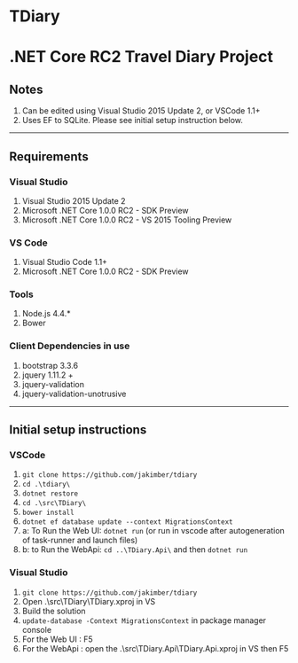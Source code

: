 # TDiary
# .NET Core RC2 Travel Diary Project

## Notes
1. Can be edited using Visual Studio 2015 Update 2, or VSCode 1.1+
3. Uses EF to SQLite.  Please see initial setup instruction below.

---
## Requirements
### Visual Studio
1. Visual Studio 2015 Update 2
2. Microsoft .NET Core 1.0.0 RC2 - SDK Preview
3. Microsoft .NET Core 1.0.0 RC2 - VS 2015 Tooling Preview

### VS Code
1. Visual Studio Code 1.1+
2. Microsoft .NET Core 1.0.0 RC2 - SDK Preview

### Tools
1. Node.js 4.4.*
2. Bower

### Client Dependencies in use
1. bootstrap 3.3.6
2. jquery 1.11.2 +
3. jquery-validation
4. jquery-validation-unotrusive

---
## Initial setup instructions
### VSCode
1. `git clone https://github.com/jakimber/tdiary`
2. `cd .\tdiary\`
2. `dotnet restore`
3. `cd .\src\TDiary\`
4. `bower install`
4. `dotnet ef database update --context MigrationsContext`
5. a: To Run the Web UI: `dotnet run` (or run in vscode after autogeneration of task-runner and launch files)
5. b: to Run the WebApi: `cd ..\TDiary.Api\` and then `dotnet run`

### Visual Studio
1. `git clone https://github.com/jakimber/tdiary`
2. Open .\src\TDiary\TDiary.xproj in VS
3. Build the solution
3. `update-database -Context MigrationsContext` in package manager console
4. For the Web UI : F5
5. For the WebApi : open the .\src\TDiary.Api\TDiary.Api.xproj in VS then F5


